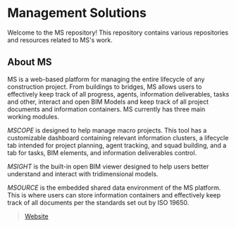 # Management Solutions

Welcome to the MS repository! This repository contains various repositories and resources related to MS's work.

## About MS

MS is a web-based platform for managing the entire lifecycle of any construction project. From buildings to bridges, MS allows users to effectively keep track of all progress, agents, information deliverables, tasks and other, interact and open BIM Models and keep track of all project documents and information containers.
MS currently has three main working modules. 

_MSCOPE_ is designed to help manage macro projects. This tool has a customizable dashboard containing relevant information clusters, a lifecycle tab intended for project planning, agent tracking, and squad building, and a tab for tasks, BIM elements, and information deliverables control.

_MSIGHT_ is the built-in open BIM viewer designed to help users better understand and interact with tridimensional models.

_MSOURCE_ is the embedded shared data environment of the MS platform. This is where users can store information containers and effectively keep track of all documents per the standards set out by ISO 19650.

> [Website](https://www.ms4aeco.com)

